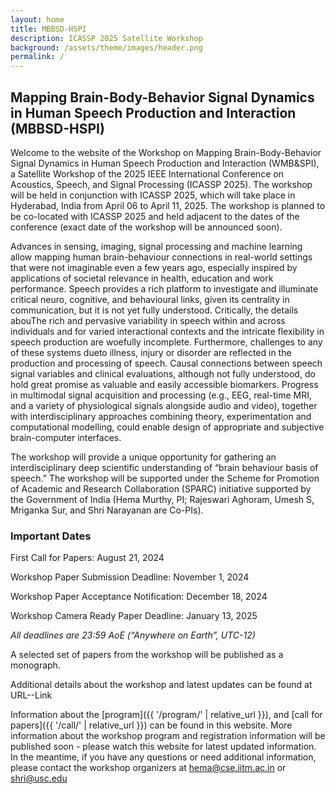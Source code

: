 ```yaml
---
layout: home
title: MBBSD-HSPI
description: ICASSP 2025 Satellite Workshop
background: /assets/theme/images/header.png
permalink: /
---
```



## **<span style="color:$gray-800">Mapping Brain-Body-Behavior Signal Dynamics in Human Speech Production and Interaction (MBBSD-HSPI)</span>**

Welcome to the website of the Workshop on Mapping Brain-Body-Behavior Signal Dynamics in Human Speech Production and Interaction (WMB&SPI), a Satellite Workshop of the 2025 IEEE International Conference on Acoustics, Speech, and Signal Processing (ICASSP 2025). The workshop will be held in conjunction with ICASSP 2025, which will take place in Hyderabad, India from April 06 to April 11, 2025. The workshop is planned to be co-located with ICASSP 2025 and held adjacent to the dates of the conference (exact date of the workshop will be announced soon).

Advances in sensing, imaging, signal processing and machine learning allow mapping human brain-behaviour connections in real-world settings that were not imaginable even a few years ago, especially inspired by applications of societal relevance in health, education and work performance. Speech provides a rich platform to investigate and illuminate critical neuro, cognitive, and behavioural links, given its centrality in communication, but it is not yet fully understood. Critically, the details abouThe rich and pervasive variability in speech within and across individuals and for varied interactional contexts and the intricate flexibility in speech production are woefully incomplete. Furthermore, challenges to any of these systems dueto illness, injury or disorder are reflected in the production and processing of speech. Causal connections between speech signal variables and clinical evaluations, although not fully understood, do hold great promise as valuable and easily accessible biomarkers. Progress in multimodal signal acquisition and processing (e.g., EEG, real-time MRI, and a variety of physiological signals alongside audio and video), together with interdisciplinary approaches combining theory, experimentation and computational modelling, could enable design of appropriate and subjective brain-computer interfaces. 

The workshop will provide a unique opportunity for gathering an interdisciplinary deep scientific understanding of “brain behaviour basis of speech.” The workshop will be supported under the Scheme for Promotion of Academic and Research Collaboration (SPARC) initiative supported by the Government of India (Hema Murthy, PI; Rajeswari Aghoram, Umesh S, Mriganka Sur, and Shri Narayanan are Co-PIs). 

### **<span style="color:$gray-800">Important Dates</span>**

First Call for Papers: August 21, 2024

Workshop Paper Submission Deadline: November 1, 2024

Workshop Paper Acceptance Notification: December 18, 2024

Workshop Camera Ready Paper Deadline: January 13, 2025

*All deadlines are 23:59 AoE (“Anywhere on Earth”, UTC-12)*

A selected set of papers from the workshop will be published as a monograph.

Additional details about the workshop and latest updates can be found at URL--Link

Information about the [program]({{ '/program/' | relative_url }}), and [call for papers]({{ '/call/' | relative_url }}) can be found in this website. More information about the workshop program and registration information will be published soon - please watch this website for latest updated information. In the meantime, if you have any questions or need additional information, please contact the workshop organizers at [hema@cse.iitm.ac.in](mailto:hema@cse.iitm.ac.in) or [shri@usc.edu](mailto:shri@usc.edu)
